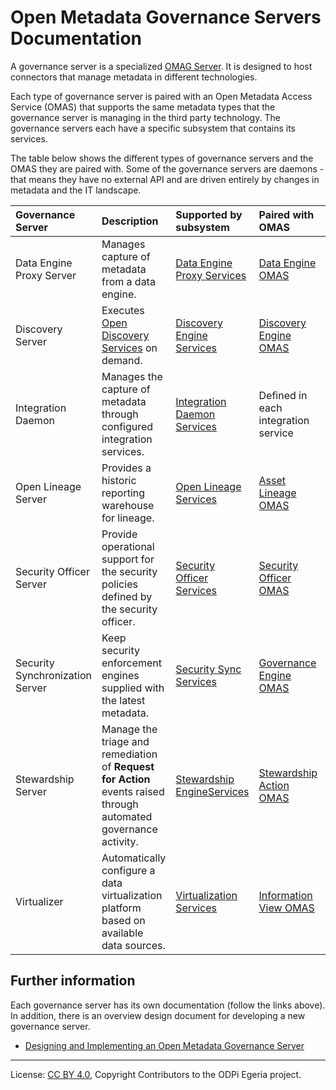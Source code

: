 <!-- SPDX-License-Identifier: CC-BY-4.0 -->
<!-- Copyright Contributors to the ODPi Egeria project. -->

# Open Metadata Governance Servers Documentation

A governance server is a specialized [OMAG Server](../../../open-metadata-publication/website/omag-server/omag-server.md).
It is designed to host connectors that manage metadata in different technologies.

Each type of governance server is paired with an Open Metadata Access Service (OMAS) that supports
the same metadata types that the governance server is managing in the third party technology.
The governance servers each have a specific subsystem that contains its services.

The table below shows the different types of governance servers and the OMAS they are paired with.
Some of the governance servers are daemons - that means they have no external API and are driven
entirely by changes in metadata and the IT landscape.

| Governance Server | Description | Supported by subsystem | Paired with OMAS | Daemon |
|:----------------- | :---------- | :--------------------- | :--------------- | :-----:|
| Data Engine Proxy Server | Manages capture of metadata from a data engine. | [Data Engine Proxy Services](../data-engine-proxy-services) | [Data Engine OMAS](../../access-services/data-engine) | Yes |
| Discovery Server | Executes [Open Discovery Services](../../frameworks/open-discovery-framework/docs/discovery-service.md) on demand. | [Discovery Engine Services](../discovery-engine-services) | [Discovery Engine OMAS](../../access-services/discovery-engine) | No |
| Integration Daemon | Manages the capture of metadata through configured integration services. | [Integration Daemon Services](../integration-daemon-services) | Defined in each integration service | Yes |
| Open Lineage Server | Provides a historic reporting warehouse for lineage. | [Open Lineage Services](../open-lineage-services) | [Asset Lineage OMAS](../../access-services/asset-lineage) | No |
| Security Officer Server | Provide operational support for the security policies defined by the security officer. | [Security Officer Services](../security-officer-services) | [Security Officer OMAS](../../access-services/security-officer) | No |
| Security Synchronization Server | Keep security enforcement engines supplied with the latest metadata. | [Security Sync Services](../security-sync-services) | [Governance Engine OMAS](../../access-services/governance-engine) | Yes |
| Stewardship Server | Manage the triage and remediation of **Request for Action** events raised through automated governance activity.| [Stewardship EngineServices](../stewardship-engine-services) | [Stewardship Action OMAS](../../access-services/stewardship-action) | No |
| Virtualizer | Automatically configure a data virtualization platform based on available data sources. | [Virtualization Services](../virtualization-services) | [Information View OMAS](../../access-services/information-view) | Yes |

## Further information

Each governance server has its own documentation (follow the links above).  In addition, there is an
overview design document for developing a new governance server.

* [Designing and Implementing an Open Metadata Governance Server](design)


----
License: [CC BY 4.0](https://creativecommons.org/licenses/by/4.0/),
Copyright Contributors to the ODPi Egeria project.